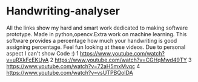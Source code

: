 # Handwriting-analyser
All the links show my hard and smart work dedicated to making software prototype.
Made in python,opencv.Extra work on machine learning.
This software provides a percentage how much your handwriting is good assigning percentage.
Feel fun looking at these videos.
Due to personal aspect I can't show Code :)
1 https://www.youtube.com/watch?v=uRXkFcEKUyA
2 https://www.youtube.com/watch?v=CGHqMwd49TY
3 https://www.youtube.com/watch?v=72aH5mxMvqc
4 https://www.youtube.com/watch?v=vsUTPBQoIDA
